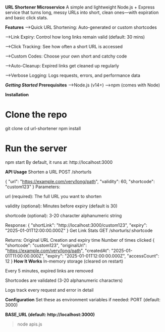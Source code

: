**URL Shortener Microservice**
A simple and lightweight Node.js + Express service that turns long, messy URLs into short, clean ones—with expiration and basic click stats.

**Features**
-->Quick URL Shortening: Auto-generated or custom shortcodes

-->Link Expiry: Control how long links remain valid (default: 30 mins)

-->Click Tracking: See how often a short URL is accessed

-->Custom Codes: Choose your own short and catchy code

-->Auto-Cleanup: Expired links get cleaned up regularly

-->Verbose Logging: Logs requests, errors, and performance data

***Getting Started***
**Prerequisites**
-->Node.js (v14+)
-->npm (comes with Node)

**Installation**

# Clone the repo
git clone <repo-url>
cd url-shortener
npm install

# Run the server
npm start
By default, it runs at:
http://localhost:3000

**API Usage**
Shorten a URL
POST /shorturls

{
  "url": "https://example.com/very/long/path",
  "validity": 60,
  "shortcode": "custom123"
}
Parameters:

url (required): The full URL you want to shorten

validity (optional): Minutes before expiry (default is 30)

shortcode (optional): 3-20 character alphanumeric string

Response:
{
  "shortLink": "http://localhost:3000/custom123",
  "expiry": "2025-01-01T12:00:00.000Z"
}
Get Link Stats
GET /shorturls/:shortcode

Returns:
  Original URL
  Creation and expiry time
  Number of times clicked
{
  "shortcode": "custom123",
  "originalUrl": "https://example.com/very/long/path",
  "createdAt": "2025-01-01T11:00:00.000Z",
  "expiry": "2025-01-01T12:00:00.000Z",
  "accessCount": 12
}
**How It Works**
In-memory storage (cleared on restart)

Every 5 minutes, expired links are removed

Shortcodes are validated (3-20 alphanumeric characters)

Logs track every request and error in detail

**Configuration**
Set these as environment variables if needed:
PORT (default: 3000)

**BASE_URL (default: http://localhost:3000)**
>node apis.js
